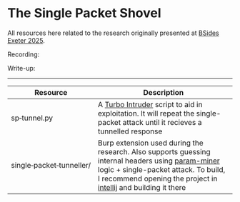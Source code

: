 # The Single Packet Shovel

All resources here related to the research originally presented at [BSides Exeter 2025](https://bsidesexeter.co.uk/). 

Recording: 

Write-up: 

---

|Resource|Description|
|-|-|
|sp&#x2011;tunnel.py|A [Turbo Intruder](https://github.com/PortSwigger/turbo-intruder) script to aid in exploitation. It will repeat the single-packet attack until it recieves a tunnelled response| 
|single&#x2011;packet&#x2011;tunneller/|Burp extension used during the research. Also supports guessing internal headers using [param-miner](https://github.com/PortSwigger/param-miner) logic + single-packet attack. To build, I recommend opening the project in [intellij](https://www.jetbrains.com/idea/) and building it there|


